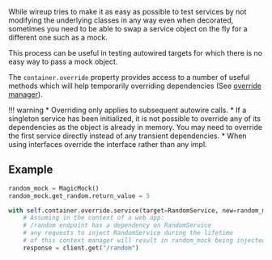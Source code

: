 While wireup tries to make it as easy as possible to test services by not modifying
the underlying classes in any way even when decorated, sometimes you need to be able
to swap a service object on the fly for a different one such as a mock.

This process can be useful in testing autowired targets for which there is no easy
way to pass a mock object.

The `container.override` property provides access to a number of useful methods
which will help temporarily overriding dependencies 
(See [override manager](class/override_manager.md)).


!!! warning
    * Overriding only applies to subsequent autowire calls.
    * If a singleton service has been initialized, it is not possible to override any
    of its dependencies as the object is already in memory. You may need to override
    the first service directly instead of any transient dependencies.
    * When using interfaces override the interface rather than any impl.

## Example

```python
random_mock = MagicMock()
random_mock.get_random.return_value = 5

with self.container.override.service(target=RandomService, new=random_mock):
    # Assuming in the context of a web app:
    # /random endpoint has a dependency on RandomService
    # any requests to inject RandomService during the lifetime
    # of this context manager will result in random_mock being injected instead.
    response = client.get("/random")
```

